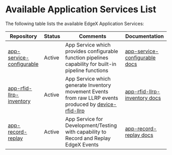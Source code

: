 # Available Application Services List

The following table lists the available EdgeX Application Services:

| Repository                               | Status | Comments                                                                                                                                                                       | Documentation                                                |
| ------------------------------------------------------------ | ------ |--------------------------------------------------------------------------------------------------------------------------------------------------------------------------------| ------------------------------------------------------------ |
| [app-service-configurable](https://github.com/edgexfoundry/app-service-configurable/tree/{{edgexversion}}) | Active | App Service which provides configurable function pipelines capability for built-in pipeline functions                                                                          | [app-service-configurable docs](./AppServiceConfigurable.md) |
| [app-rfid-llrp-inventory](https://github.com/edgexfoundry/app-rfid-llrp-inventory/tree/{{edgexversion}}) | Active | App Service which generate Inventory movement Events from raw LLRP events produced by [device-rfid-llrp](https://github.com/edgexfoundry/device-rfid-llrp-go/tree/{{edgexversion}}) | [app-rfid-llrp-inventory docs](./AppLLRPInventory.md)        |
| [app-record-replay](https://github.com/edgexfoundry/app-record-replay/tree/{{edgexversion}}) | Active | App Service for Development/Testing with capability to Record and Replay EdgeX Events                                                                                          | [app-record-replay docs](./AppRecordReplay.md)               |
